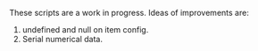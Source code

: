 These scripts are a work in progress.
Ideas of improvements are:
1. undefined and null on item config.
2. Serial numerical data.